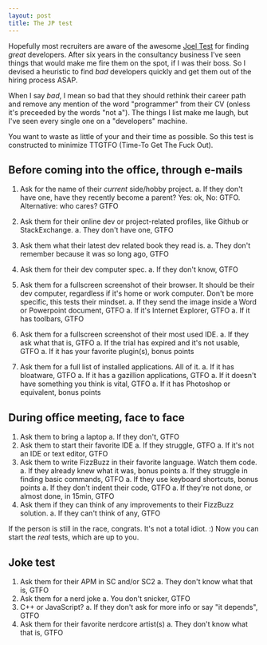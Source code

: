 ```yaml
---
layout: post
title: The JP test
---
```


Hopefully most recruiters are aware of the awesome [Joel Test]() for finding _great_ developers. After six years in the consultancy business I've seen things that would make me fire them on the spot, if I was their boss. So I devised a heuristic to find _bad_ developers quickly and get them out of the hiring process ASAP.

When I say _bad_, I mean so bad that they should rethink their career path and remove any mention of the word "programmer" from their CV (onless it's preceeded by the words "not a"). The things I list make me laugh, but I've seen every single one on a "developers" machine.

You want to waste as little of your and their time as possible. So this test is constructed to minimize TTGTFO (Time-To Get The Fuck Out).

## Before coming into the office, through e-mails

1. Ask for the name of their _current_ side/hobby project.
  a. If they don't have one, have they recently become a parent? Yes: ok, No: GTFO. Alternative: who cares? GTFO
1. Ask them for their online dev or project-related profiles, like Github or StackExchange.
  a. They don't have one, GTFO
1. Ask them what their latest dev related book they read is.
  a. They don't remember because it was so long ago, GTFO

1. Ask them for their dev computer spec.
  a. If they don't know, GTFO
1. Ask them for a fullscreen screenshot of their browser. It should be their dev computer, regardless if it's home or work computer.  Don't be more specific, this tests their mindset.
  a. If they send the image inside a Word or Powerpoint document, GTFO
  a. If it's Internet Explorer, GTFO
  a. If it has toolbars, GTFO
1. Ask them for a fullscreen screenshot of their most used IDE.
  a. If they ask what that is, GTFO
  a. If the trial has expired and it's not usable, GTFO
  a. If it has your favorite plugin(s), bonus points
1. Ask them for a full list of installed applications. All of it.
  a. If it has bloatware, GTFO
  a. If it has a gazillion applications, GTFO
  a. If it doesn't have something you think is vital, GTFO
  a. If it has Photoshop or equivalent, bonus points


## During office meeting, face to face

1. Ask them to bring a laptop
  a. If they don't, GTFO
1. Ask them to start their favorite IDE
  a. If they struggle, GTFO
  a. If it's not an IDE or text editor, GTFO
1. Ask them to write FizzBuzz in their favorite language. Watch them code.
  a. If they already knew what it was, bonus points
  a. If they struggle in finding basic commands, GTFO
  a. If they use keyboard shortcuts, bonus points
  a. If they don't indent their code, GTFO
  a. If they're not done, or almost done, in 15min, GTFO
1. Ask them if they can think of any improvements to their FizzBuzz solution.
  a. If they can't think of any, GTFO

If the person is still in the race, congrats. It's not a total idiot. :) Now you can start the _real_ tests, which are up to you.


## Joke test
1. Ask them for their APM in SC and/or SC2
  a. They don't know what that is, GTFO
1. Ask them for a nerd joke
  a. You don't snicker, GTFO
1. C++ or JavaScript?
  a. If they don't ask for more info or say "it depends", GTFO
1. Ask them for their favorite nerdcore artist(s)
  a. They don't know what that is, GTFO